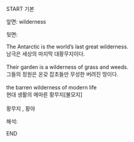 START
기본

앞면:
wilderness


뒷면:
<div>The Antarctic is the world’s last great wilderness. </div><div>남극은 세상의 마지막 대황무지이다.</div><div><br></div><div><div>Their garden is a wilderness of grass and weeds. </div><div>그들의 정원은 온갖 잡초들만 무성한 버려진 땅이다.</div></div><div><br></div><div><div>the barren wilderness of modern life </div><div><div>현대 생활의 메마른 황무지[불모지]</div></div></div><div><br></div><div>황무지 , 황야</div>


해석:

END
